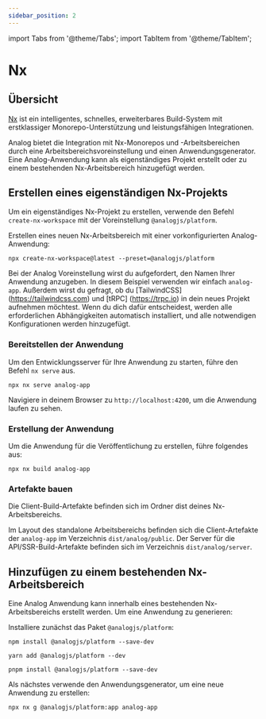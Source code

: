 ```yaml
---
sidebar_position: 2
---
```


import Tabs from '@theme/Tabs';
import TabItem from '@theme/TabItem';

# Nx

## Übersicht

[Nx](https://nx.dev) ist ein intelligentes, schnelles, erweiterbares Build-System mit erstklassiger Monorepo-Unterstützung und leistungsfähigen Integrationen.

Analog bietet die Integration mit Nx-Monorepos und -Arbeitsbereichen durch eine Arbeitsbereichsvoreinstellung und einen Anwendungsgenerator. Eine Analog-Anwendung kann als eigenständiges Projekt erstellt oder zu einem bestehenden Nx-Arbeitsbereich hinzugefügt werden.

## Erstellen eines eigenständigen Nx-Projekts

Um ein eigenständiges Nx-Projekt zu erstellen, verwende den Befehl `create-nx-workspace` mit der Voreinstellung `@analogjs/platform`.

Erstellen eines neuen Nx-Arbeitsbereich mit einer vorkonfigurierten Analog-Anwendung:

```shell
npx create-nx-workspace@latest --preset=@analogjs/platform
```

Bei der Analog Voreinstellung wirst du aufgefordert, den Namen Ihrer Anwendung anzugeben. In diesem Beispiel verwenden wir einfach `analog-app`.
Außerdem wirst du gefragt, ob du [TailwindCSS] (https://tailwindcss.com) und [tRPC] (https://trpc.io) in dein neues Projekt aufnehmen möchtest.
Wenn du dich dafür entscheidest, werden alle erforderlichen Abhängigkeiten automatisch installiert,
und alle notwendigen Konfigurationen werden hinzugefügt.

### Bereitstellen der Anwendung

Um den Entwicklungsserver für Ihre Anwendung zu starten, führe den Befehl `nx serve` aus.

```shell
npx nx serve analog-app
```

Navigiere in deinem Browser zu `http://localhost:4200`, um die Anwendung laufen zu sehen.

### Erstellung der Anwendung

Um die Anwendung für die Veröffentlichung zu erstellen, führe folgendes aus:

```shell
npx nx build analog-app
```

### Artefakte bauen

Die Client-Build-Artefakte befinden sich im Ordner dist deines Nx-Arbeitsbereichs.

Im Layout des standalone Arbeitsbereichs befinden sich die Client-Artefakte der `analog-app` im Verzeichnis `dist/analog/public`.
Der Server für die API/SSR-Build-Artefakte befinden sich im Verzeichnis `dist/analog/server`.

## Hinzufügen zu einem bestehenden Nx-Arbeitsbereich

Eine Analog Anwendung kann innerhalb eines bestehenden Nx-Arbeitsbereichs erstellt werden. Um eine Anwendung zu generieren:

Installiere zunächst das Paket `@analogjs/platform`:

<Tabs groupId="package-manager">
  <TabItem value="npm">

```shell
npm install @analogjs/platform --save-dev
```

  </TabItem>

  <TabItem label="Yarn" value="yarn">

```shell
yarn add @analogjs/platform --dev
```

  </TabItem>

  <TabItem value="pnpm">

```shell
pnpm install @analogjs/platform --save-dev
```

  </TabItem>
</Tabs>

Als nächstes verwende den Anwendungsgenerator, um eine neue Anwendung zu erstellen:

```shell
npx nx g @analogjs/platform:app analog-app
```

